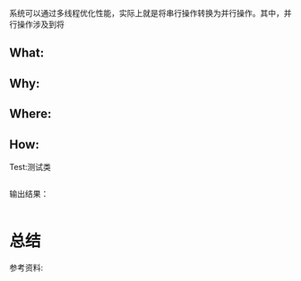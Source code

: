 系统可以通过多线程优化性能，实际上就是将串行操作转换为并行操作。其中，并行操作涉及到将

## What:



## Why:


## Where:


## How:





Test:测试类
```java

```
输出结果：
```java

```


# 总结

参考资料: